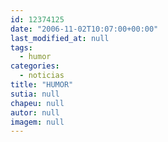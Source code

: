 ```yaml
---
id: 12374125
date: "2006-11-02T10:07:00+00:00"
last_modified_at: null
tags:
  - humor
categories:
  - noticias
title: "HUMOR"
sutia: null
chapeu: null
autor: null
imagem: null
---
```

<p> </p>
